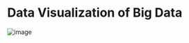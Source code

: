 # Data Visualization of Big Data

![image](https://github.com/user-attachments/assets/7c7b1bf7-ad04-430a-b368-9d786f77f28c)
